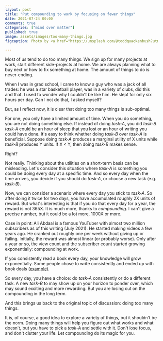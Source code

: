 ```yaml
---
layout: post
title: "Put compounding to work by focusing on fewer things"
date: 2021-07-24 00:00
comments: true
categories: ["mind over matter"]
published: true
image: assets/images/too-many-things.jpg
figcaption: Photo by <a href="https://unsplash.com/@toddquackenbush?utm_source=unsplash&utm_medium=referral&utm_content=creditCopyText">Todd Quackenbush</a> on <a href="https://unsplash.com/s/photos/too-many-things?utm_source=unsplash&utm_medium=referral&utm_content=creditCopyText">Unsplash</a>

---
```


Most of us tend to do too many things. We sign up for many projects at work, start different side-projects at home. We are always planning what to buy next or how to fix something at home. The amount of things to do is never-ending.

When I was in grad school, I came to know a guy who was a jack of all trades: he was a star basketball player, was in a variety of clubs, did this and that. I used to wonder why I couldn't be like him. He slept for only six hours per day. Can I not do that, I asked myself? 

But, as I reflect now, it is clear that doing too many things is sub-optimal.

For one, you only have a limited amount of time. When you do something, you are not doing something else. If instead of doing *task-A*, you did *task-B*. *task-A* could be an hour of sleep that you lost or an hour of writing you could have done. It's easy to think whether doing *task-B* over *task-A* is beneficial. Suppose doing *task-A* produces a marginal utility of X units while *task-B* produces Y units. If X < Y, then doing *task-B* makes sense. 

Right?

Not really. Thinking about the utilities on a short-term basis can be misleading. Let's consider this situation where *task-A* is something you could be doing every day at a specific time. And so every day when the time arrives, you decide if you should do *task-A*, or choose a new task (e.g. *task-B*). 

Now, we can consider a scenario where every day you stick to *task-A*. 
So after doing it twice for two days, you have accumulated roughly 2X units of reward. But what's interesting is that if you do that every day for a year, the reward is not 365X. It is much more, thanks to *compounding*. I can't give a precise number, but it could be a lot more, 1000X or more.

Case in point: Ali Abdaal is a famous YouTuber with almost two million subscribers as of this writing (July 2021). He started making videos a few years ago. He cranked out roughly one per week without giving up or failing. Initially, the reward was almost linear (or probably worse). Only after a year or so, the view count and the subscriber count started growing exponentially: compounding at work.

If you consistently read a book every day, your knowledge will grow exponentially. Some people chose to write consistently and ended up with book deals ([example]( https://medium.com/the-mission/how-writing-1000-words-a-day-changed-my-life-cf72453b8fef)).

So every day, you have a choice: do *task-A* consistently or do a different task. A new *task-B* to may show up on your horizon to ponder over, which may sound exciting and more rewarding. But you are losing out on the compounding in the long term.

And this brings us back to the original topic of discussion: doing too many things.

It is, of course, a good idea to explore a variety of things, but it shouldn't be the norm. Doing many things will help you figure out what works and what doesn't, but you have to pick a *task-A* and settle with it. Don't lose focus, and don't clutter your life. Let compounding do its magic for you.

